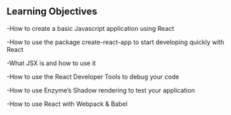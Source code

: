 ## Learning Objectives

-How to create a basic Javascript application using React

-How to use the package create-react-app to start developing quickly with React

-What JSX is and how to use it

-How to use the React Developer Tools to debug your code

-How to use Enzyme’s Shadow rendering to test your application

-How to use React with Webpack & Babel
